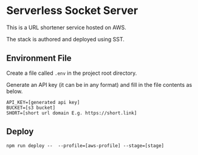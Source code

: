 # Serverless Socket Server

This is a URL shortener service hosted on AWS.

The stack is authored and deployed using SST.

## Environment File

Create a file called `.env` in the project root directory.

Generate an API key (it can be in any format) and fill in the file contents as below.

```
API_KEY=[generated api key]
BUCKET=[s3 bucket]
SHORT=[short url domain E.g. https://short.link]
```

## Deploy
```
npm run deploy --  --profile=[aws-profile] --stage=[stage]
```
